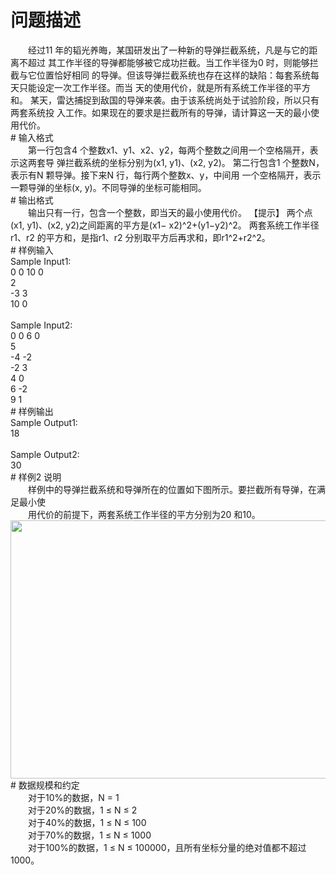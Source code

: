 <div id="pcont1" style="margin-top:20px; display:block;">

# 问题描述

<div class="pdcont">　　经过11 年的韬光养晦，某国研发出了一种新的导弹拦截系统，凡是与它的距离不超过 其工作半径的导弹都能够被它成功拦截。当工作半径为0 时，则能够拦截与它位置恰好相同 的导弹。但该导弹拦截系统也存在这样的缺陷：每套系统每天只能设定一次工作半径。而当 天的使用代价，就是所有系统工作半径的平方和。 某天，雷达捕捉到敌国的导弹来袭。由于该系统尚处于试验阶段，所以只有两套系统投 入工作。如果现在的要求是拦截所有的导弹，请计算这一天的最小使用代价。</div>
# 输入格式

<div class="pdcont">　　第一行包含4 个整数x1、y1、x2、y2，每两个整数之间用一个空格隔开，表示这两套导 弹拦截系统的坐标分别为(x1, y1)、(x2, y2)。 第二行包含1 个整数N，表示有N 颗导弹。接下来N 行，每行两个整数x、y，中间用 一个空格隔开，表示一颗导弹的坐标(x, y)。不同导弹的坐标可能相同。</div>
# 输出格式

<div class="pdcont">　　输出只有一行，包含一个整数，即当天的最小使用代价。 【提示】 两个点(x1, y1)、(x2, y2)之间距离的平方是(x1− x2)^2+(y1−y2)^2。 两套系统工作半径r1、r2 的平方和，是指r1、r2 分别取平方后再求和，即r1^2+r2^2。</div>
# 样例输入

<div class="pddata">Sample Input1:<br/>
0 0 10 0<br/>
2<br/>
-3 3<br/>
10 0<br/>
<br/>
Sample Input2:<br/>
0 0 6 0<br/>
5<br/>
-4 -2<br/>
-2 3<br/>
4 0<br/>
6 -2<br/>
9 1</div>
# 样例输出

<div class="pddata">Sample Output1:<br/>
18<br/>
<br/>
Sample Output2:<br/>
30</div>
# 样例2 说明

<div class="pdcont">　　样例中的导弹拦截系统和导弹所在的位置如下图所示。要拦截所有导弹，在满足最小使<br/>
　　用代价的前提下，两套系统工作半径的平方分别为20 和10。<br/>
<img width="634" height="413" src="source/tsinsen/A1180/img/aHR0cDovL3d3dy50c2luc2VuLmNvbS9SZXF1aXJlRmlsZS5kbz9maWQ9VGJScVk2Z0U=.do"/></div>
# 数据规模和约定

<div class="pdcont">　　对于10%的数据，N = 1<br/>
　　对于20%的数据，1 ≤ N ≤ 2<br/>
　　对于40%的数据，1 ≤ N ≤ 100<br/>
　　对于70%的数据，1 ≤ N ≤ 1000<br/>
　　对于100%的数据，1 ≤ N ≤ 100000，且所有坐标分量的绝对值都不超过1000。</div>

</div>